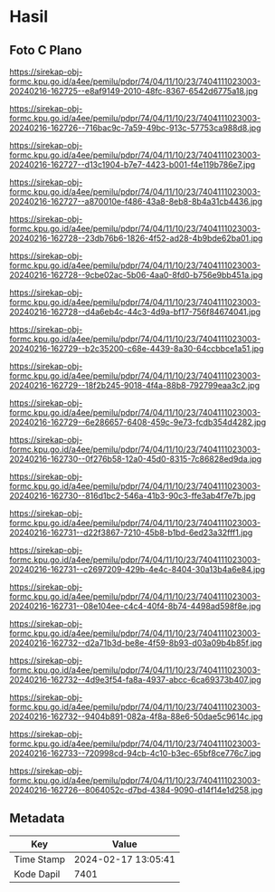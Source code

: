 # Hasil

## Foto C Plano

https://sirekap-obj-formc.kpu.go.id/a4ee/pemilu/pdpr/74/04/11/10/23/7404111023003-20240216-162725--e8af9149-2010-48fc-8367-6542d6775a18.jpg

https://sirekap-obj-formc.kpu.go.id/a4ee/pemilu/pdpr/74/04/11/10/23/7404111023003-20240216-162726--716bac9c-7a59-49bc-913c-57753ca988d8.jpg

https://sirekap-obj-formc.kpu.go.id/a4ee/pemilu/pdpr/74/04/11/10/23/7404111023003-20240216-162727--d13c1904-b7e7-4423-b001-f4e119b786e7.jpg

https://sirekap-obj-formc.kpu.go.id/a4ee/pemilu/pdpr/74/04/11/10/23/7404111023003-20240216-162727--a870010e-f486-43a8-8eb8-8b4a31cb4436.jpg

https://sirekap-obj-formc.kpu.go.id/a4ee/pemilu/pdpr/74/04/11/10/23/7404111023003-20240216-162728--23db76b6-1826-4f52-ad28-4b9bde62ba01.jpg

https://sirekap-obj-formc.kpu.go.id/a4ee/pemilu/pdpr/74/04/11/10/23/7404111023003-20240216-162728--9cbe02ac-5b06-4aa0-8fd0-b756e9bb451a.jpg

https://sirekap-obj-formc.kpu.go.id/a4ee/pemilu/pdpr/74/04/11/10/23/7404111023003-20240216-162728--d4a6eb4c-44c3-4d9a-bf17-756f84674041.jpg

https://sirekap-obj-formc.kpu.go.id/a4ee/pemilu/pdpr/74/04/11/10/23/7404111023003-20240216-162729--b2c35200-c68e-4439-8a30-64ccbbce1a51.jpg

https://sirekap-obj-formc.kpu.go.id/a4ee/pemilu/pdpr/74/04/11/10/23/7404111023003-20240216-162729--18f2b245-9018-4f4a-88b8-792799eaa3c2.jpg

https://sirekap-obj-formc.kpu.go.id/a4ee/pemilu/pdpr/74/04/11/10/23/7404111023003-20240216-162729--6e286657-6408-459c-9e73-fcdb354d4282.jpg

https://sirekap-obj-formc.kpu.go.id/a4ee/pemilu/pdpr/74/04/11/10/23/7404111023003-20240216-162730--0f276b58-12a0-45d0-8315-7c86828ed9da.jpg

https://sirekap-obj-formc.kpu.go.id/a4ee/pemilu/pdpr/74/04/11/10/23/7404111023003-20240216-162730--816d1bc2-546a-41b3-90c3-ffe3ab4f7e7b.jpg

https://sirekap-obj-formc.kpu.go.id/a4ee/pemilu/pdpr/74/04/11/10/23/7404111023003-20240216-162731--d22f3867-7210-45b8-b1bd-6ed23a32fff1.jpg

https://sirekap-obj-formc.kpu.go.id/a4ee/pemilu/pdpr/74/04/11/10/23/7404111023003-20240216-162731--c2697209-429b-4e4c-8404-30a13b4a6e84.jpg

https://sirekap-obj-formc.kpu.go.id/a4ee/pemilu/pdpr/74/04/11/10/23/7404111023003-20240216-162731--08e104ee-c4c4-40f4-8b74-4498ad598f8e.jpg

https://sirekap-obj-formc.kpu.go.id/a4ee/pemilu/pdpr/74/04/11/10/23/7404111023003-20240216-162732--d2a71b3d-be8e-4f59-8b93-d03a09b4b85f.jpg

https://sirekap-obj-formc.kpu.go.id/a4ee/pemilu/pdpr/74/04/11/10/23/7404111023003-20240216-162732--4d9e3f54-fa8a-4937-abcc-6ca69373b407.jpg

https://sirekap-obj-formc.kpu.go.id/a4ee/pemilu/pdpr/74/04/11/10/23/7404111023003-20240216-162732--9404b891-082a-4f8a-88e6-50dae5c9614c.jpg

https://sirekap-obj-formc.kpu.go.id/a4ee/pemilu/pdpr/74/04/11/10/23/7404111023003-20240216-162733--720998cd-94cb-4c10-b3ec-65bf8ce776c7.jpg

https://sirekap-obj-formc.kpu.go.id/a4ee/pemilu/pdpr/74/04/11/10/23/7404111023003-20240216-162726--8064052c-d7bd-4384-9090-d14f14e1d258.jpg


## Metadata

| Key        | Value               |
| ---------- | ------------------- |
| Time Stamp | 2024-02-17 13:05:41 |
| Kode Dapil | 7401                |



